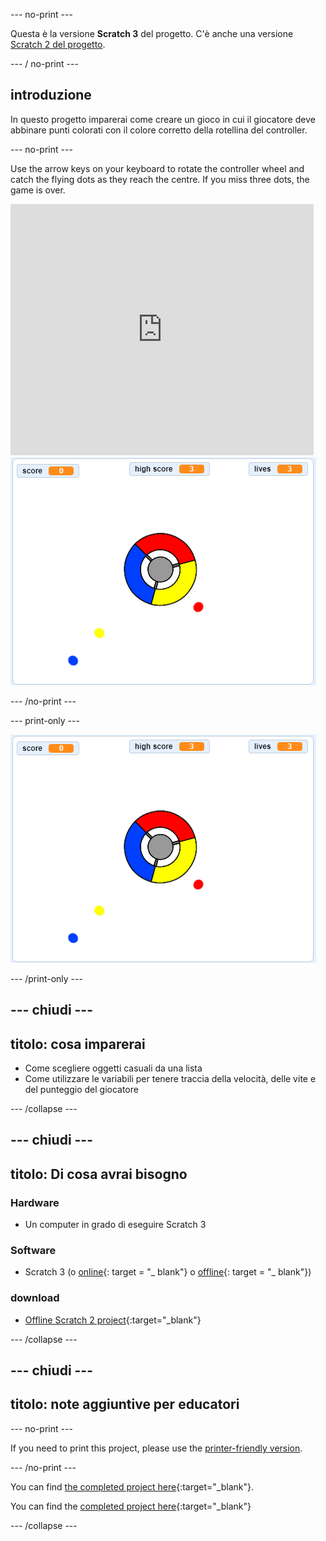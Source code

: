 \--- no-print \---

Questa è la versione **Scratch 3** del progetto. C'è anche una versione [Scratch 2 del progetto](https://projects.raspberrypi.org/en/projects/catch-the-dots-scratch2).

\--- / no-print \---

## introduzione

In questo progetto imparerai come creare un gioco in cui il giocatore deve abbinare punti colorati con il colore corretto della rotellina del controller.

\--- no-print \---

Use the arrow keys on your keyboard to rotate the controller wheel and catch the flying dots as they reach the centre. If you miss three dots, the game is over.

<div class="scratch-preview">
  <iframe allowtransparency="true" width="485" height="402" src="https://scratch.mit.edu/projects/embed/252923761/?autostart=false" frameborder="0" scrolling="no"></iframe>
  <img src="images/dots-final.png">
</div>

\--- /no-print \---

\--- print-only \---

![Dots screenshot](images/dots-final.png)

\--- /print-only \---

## \--- chiudi \---

## titolo: cosa imparerai

+ Come scegliere oggetti casuali da una lista
+ Come utilizzare le variabili per tenere traccia della velocità, delle vite e del punteggio del giocatore

\--- /collapse \---

## \--- chiudi \---

## titolo: Di cosa avrai bisogno

### Hardware

+ Un computer in grado di eseguire Scratch 3

### Software

+ Scratch 3 (o [online](http://rpf.io/scratchon){: target = "_ blank"} o [offline](http://rpf.io/scratchoff){: target = "_ blank"})

### download

+ [Offline Scratch 2 project](http://rpf.io/p/en/catch-the-dots-go){:target="_blank"}

\--- /collapse \---

## \--- chiudi \---

## titolo: note aggiuntive per educatori

\--- no-print \---

If you need to print this project, please use the [printer-friendly version](https://projects.raspberrypi.org/en/projects/catch-the-dots/print).

\--- /no-print \---

You can find [the completed project here](http://rpf.io/p/en/catch-the-dots-get){:target="_blank"}.

You can find the [completed project here](https://scratch.mit.edu/projects/252923761/#editor){:target="_blank"}

\--- /collapse \---